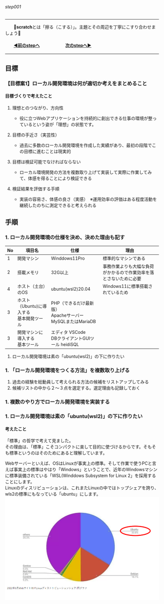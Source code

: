 ###### &emsp;&emsp;&emsp;&emsp;&emsp;&emsp;&emsp;&emsp;&emsp;&emsp;&emsp;&emsp;&emsp;&emsp;&emsp;&emsp;&emsp;&emsp;&emsp;&emsp;&emsp;&emsp;&emsp;&emsp;&emsp;&emsp;&emsp;&emsp;&emsp;&emsp;&emsp;&emsp;&emsp;step001

 ---
&emsp;&emsp;📌<b>scratch</b>とは「擦る（こする）」。主題とその周辺を丁寧にこすり合わせましょう📌
#### &emsp;&emsp;[◀️前のstepへ](https://github.com/yuasys/scratch001/tree/main#-yuasys-way---scratch---%E3%81%AE%E5%93%B2%E5%AD%A6%E3%81%A8%E5%8E%9F%E7%90%86%E5%8E%9F%E5%89%87)&emsp;&emsp;&emsp;&emsp;&emsp;&emsp;[次のstepへ▶️](https://github.com/yuasys/scratch001/tree/main/001#step002)
---

## 目標

### 【目標案1】ローカル開発環境は何が適切か考えをまとめること

#### 目標づくりで考えたこと

1. 理想とのつながり、方向性
    - 役に立つWebアプリケーションを持続的に創出できる仕事の環境が整っているという姿が「理想」の状態です。

2. 目標の手近さ（実芸性）
    - 過去に多数のローカル開発環境を作成した実績があり、最初の段階でこの目標に進むことは現実的
4. 目標は検証可能でなければならない
    - ローカル環境開発の方法を複数取り上げて実装して実際に作業してみて、体感を得ることにより検証できる
6. 検証結果を評価する手順
    - 実装の容易さ、体感の良さ（実感）　※運用効率の評価はある程度活動を継続したのちに測定できると考えられる

 ## 手順
  
  ### 1. ローカル開発環境の仕様を決め、決めた理由も記す
  
 |No|項目名|仕様|理由|
 |----|----|----|----|
 |1|開発マシン|Winddows11Pro|標準的なマシンである|
 |2|搭載メモリ|32G以上|事務作業よりも大幅な負荷がかかるので作業効率を落とさないために必要|
 |4|ホスト（土台）のOS|ubuntu(wsl2)20.04|Windows11に標準搭載されているため|
 |3|ホスト（Ubuntu)に導入する<br>基本開発ツール|PHP（できるだけ最新版）<br>Apacheサーバー<br>MySQLまたはMariaDB||
 |3|開発マシンに導入する<br>基本ツール|エディタ VSCode<br>DBクライアントGUIツール heidiSQL||
  
  1. ローカル開発環境は素の「ubuntu(wsl2)」の下に作りたい
 

 ### 1. 「ローカル開発環境をつくる方法」を複数取り上げる
 
  1. 過去の経験を総動員して考えられる方法の候補をリストアップしてみる
  2. 候補リストの中から２～３点を選定する。選定理由も記録しておく
 
 ### 1. 複数のやり方でローカル開発環境を実装する
 
 ### 1. ローカル開発環境は素の「ubuntu(wsl2)」の下に作りたい
 


#### 考えたこと
 「標準」の哲学で考えて見ました。  
 その理由は、「標準」こそコンパクトに楽して目的に使づけるからです。そもそも標準というのはそのためにあると理解しています。
 
 Webサーバーといえば、OSはLinuxが事実上の標準。そして作業で使うPCと言えば事実上の標準はやはり「Windows」ということで、近年のWindowsマシンに標準装備されている「WSL(Winddows Subsystem for Linux 2」を採用することにします。  
 Linuxのディスリビューションは、これまたLinuxの中ではトップシェアを誇り、wls2の標準にもなっている「ubuntu」にします。
 ![2022年ディストリビューションのシェア](https://github.com/yuasys/scratch001/blob/main/images/fig2023-06-01-2.png?raw=true)
